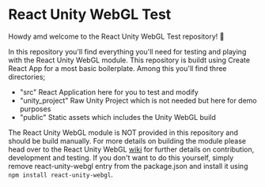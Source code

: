 # React Unity WebGL Test

Howdy amd welcome to the React Unity WebGL Test repository! 🤠

In this repository you'll find everything you'll need for testing and playing with the React Unity WebGL module. This repository is buildt using Create React App for a most basic boilerplate. Among this you'll find three directories;

- "src" React Application here for you to test and modify
- "unity_project" Raw Unity Project which is not needed but here for demo purposes
- "public" Static assets which includes the Unity WebGL build

The React Unity WebGL module is NOT provided in this repository and should be build manually. For more details on building the module please head over to the React Unity WebGL [wiki](https://github.com/elraccoone/react-unity-webgl/wiki/Contribution-and-Development) for further details on contribution, development and testing. If you don't want to do this yourself, simply remove react-unity-webgl entry from the package.json and install it using `npm install react-unity-webgl`.
